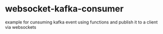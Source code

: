 # websocket-kafka-consumer
example for cunsuming kafka event using functions and publish it to a client via websockets

